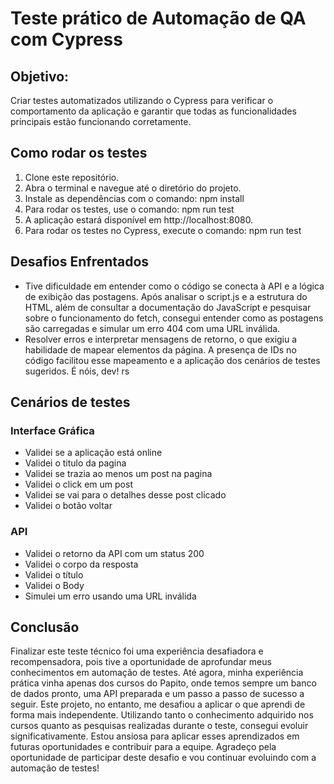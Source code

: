 # Teste prático de Automação de QA com Cypress
## Objetivo: 
Criar testes automatizados utilizando o Cypress para verificar o comportamento da aplicação e garantir que todas as funcionalidades principais estão funcionando corretamente.

## Como rodar os testes

1. Clone este repositório.
2. Abra o terminal e navegue até o diretório do projeto.
3. Instale as dependências com o comando: npm install
4. Para rodar os testes, use o comando: npm run test
5. A aplicação estará disponível em http://localhost:8080.
6. Para rodar os testes no Cypress, execute o comando: npm run test
 
## Desafios Enfrentados
- Tive dificuldade em entender como o código se conecta à API e a lógica de exibição das postagens. Após analisar o script.js e a estrutura do HTML, além de consultar a documentação do JavaScript e pesquisar sobre o funcionamento do fetch, consegui entender como as postagens são carregadas e simular um erro 404 com uma URL inválida.
- Resolver erros e interpretar mensagens de retorno, o que exigiu a habilidade de mapear elementos da página. A presença de IDs no código facilitou esse mapeamento e a aplicação dos cenários de testes sugeridos. É nóis, dev! rs

## Cenários de testes
### Interface Gráfica
- Validei se a aplicação está online
- Validei o titulo da pagina
- Validei se trazia ao menos um post na pagina
- Validei o click em um post
- Validei se vai para o detalhes desse post clicado
- Validei o botão voltar
### API
- Validei o retorno da API com um status 200
- Validei o corpo da resposta
- Validei o título
- Validei o Body
- Simulei um erro usando uma URL inválida

## Conclusão
Finalizar este teste técnico foi uma experiência desafiadora e recompensadora, pois tive a oportunidade de aprofundar meus conhecimentos em automação de testes. Até agora, minha experiência prática vinha apenas dos cursos do Papito, onde temos sempre um banco de dados pronto, uma API preparada e um passo a passo de sucesso a seguir. Este projeto, no entanto, me desafiou a aplicar o que aprendi de forma mais independente. Utilizando tanto o conhecimento adquirido nos cursos quanto as pesquisas realizadas durante o teste, consegui evoluir significativamente. Estou ansiosa para aplicar esses aprendizados em futuras oportunidades e contribuir para a equipe. Agradeço pela oportunidade de participar deste desafio e vou continuar evoluindo com a automação de testes!
